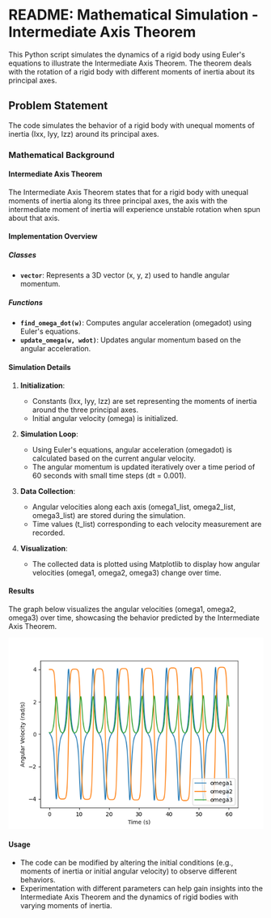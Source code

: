 # README: Mathematical Simulation - Intermediate Axis Theorem

This Python script simulates the dynamics of a rigid body using Euler's equations to illustrate the Intermediate Axis Theorem. The theorem deals with the rotation of a rigid body with different moments of inertia about its principal axes.

## Problem Statement

The code simulates the behavior of a rigid body with unequal moments of inertia (Ixx, Iyy, Izz) around its principal axes.

### Mathematical Background

#### Intermediate Axis Theorem

The Intermediate Axis Theorem states that for a rigid body with unequal moments of inertia along its three principal axes, the axis with the intermediate moment of inertia will experience unstable rotation when spun about that axis.

#### Implementation Overview

##### Classes

- **`vector`**: Represents a 3D vector (x, y, z) used to handle angular momentum.

##### Functions

- **`find_omega_dot(w)`**: Computes angular acceleration (omegadot) using Euler's equations.
- **`update_omega(w, wdot)`**: Updates angular momentum based on the angular acceleration.

#### Simulation Details

1. **Initialization**:
   - Constants (Ixx, Iyy, Izz) are set representing the moments of inertia around the three principal axes.
   - Initial angular velocity (omega) is initialized.

2. **Simulation Loop**:
   - Using Euler's equations, angular acceleration (omegadot) is calculated based on the current angular velocity.
   - The angular momentum is updated iteratively over a time period of 60 seconds with small time steps (dt = 0.001).

3. **Data Collection**:
   - Angular velocities along each axis (omega1_list, omega2_list, omega3_list) are stored during the simulation.
   - Time values (t_list) corresponding to each velocity measurement are recorded.

4. **Visualization**:
   - The collected data is plotted using Matplotlib to display how angular velocities (omega1, omega2, omega3) change over time.

#### Results

The graph below visualizes the angular velocities (omega1, omega2, omega3) over time, showcasing the behavior predicted by the Intermediate Axis Theorem.

![Angular Velocities Over Time](flip.png)

#### Usage

- The code can be modified by altering the initial conditions (e.g., moments of inertia or initial angular velocity) to observe different behaviors.
- Experimentation with different parameters can help gain insights into the Intermediate Axis Theorem and the dynamics of rigid bodies with varying moments of inertia.
